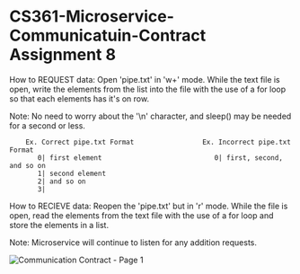# CS361-Microservice-Communicatuin-Contract Assignment 8

How to REQUEST data: Open 'pipe.txt' in 'w+' mode. While the text file is open, write the elements from the list into the file with the use of a for loop so that each elements has it's on row.

  Note: No need to worry about the '\n' character, and sleep() may be needed for a second or less.

        Ex. Correct pipe.txt Format                 Ex. Incorrect pipe.txt Format
           0| first element                            0| first, second, and so on
           1| second element
           2| and so on
           3| 

How to RECIEVE data: Reopen the 'pipe.txt' but in 'r' mode. While the file is open, read the elements from the text file with the use of a for loop and store the elements in a list.

  Note: Microservice will continue to listen for any addition requests.

![Communication Contract - Page 1](https://user-images.githubusercontent.com/114112780/198173041-c36c745d-5853-44c7-9dd0-a6b0b57abf85.png)
